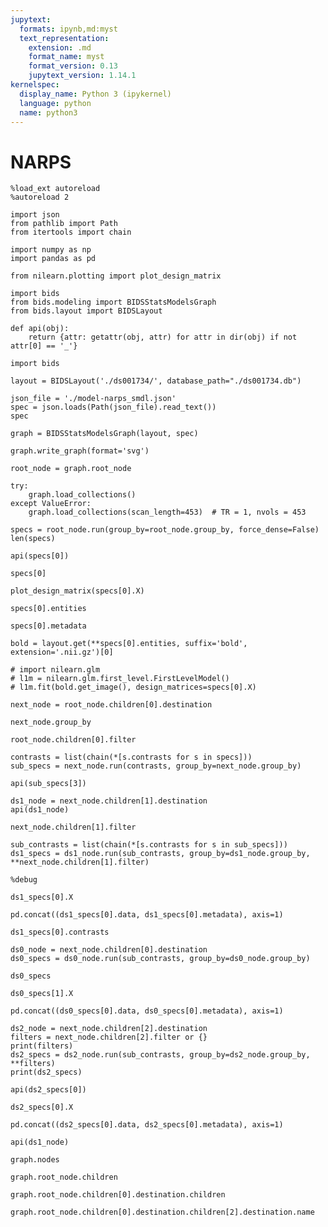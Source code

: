 ```yaml
---
jupytext:
  formats: ipynb,md:myst
  text_representation:
    extension: .md
    format_name: myst
    format_version: 0.13
    jupytext_version: 1.14.1
kernelspec:
  display_name: Python 3 (ipykernel)
  language: python
  name: python3
---
```


# NARPS

```{code-cell} ipython3
%load_ext autoreload
%autoreload 2

import json
from pathlib import Path
from itertools import chain

import numpy as np
import pandas as pd

from nilearn.plotting import plot_design_matrix

import bids
from bids.modeling import BIDSStatsModelsGraph
from bids.layout import BIDSLayout

def api(obj):
    return {attr: getattr(obj, attr) for attr in dir(obj) if not attr[0] == '_'}
```

```{code-cell} ipython3
import bids
```

```{code-cell} ipython3
layout = BIDSLayout('./ds001734/', database_path="./ds001734.db")
```

```{code-cell} ipython3
json_file = './model-narps_smdl.json'
spec = json.loads(Path(json_file).read_text())
spec
```

```{code-cell} ipython3
graph = BIDSStatsModelsGraph(layout, spec)
```

```{code-cell} ipython3
graph.write_graph(format='svg')
```

```{code-cell} ipython3
root_node = graph.root_node
```

```{code-cell} ipython3
try:
    graph.load_collections()
except ValueError:
    graph.load_collections(scan_length=453)  # TR = 1, nvols = 453
```

```{code-cell} ipython3
specs = root_node.run(group_by=root_node.group_by, force_dense=False)
len(specs)
```

```{code-cell} ipython3
api(specs[0])
```

```{code-cell} ipython3
specs[0]
```

```{code-cell} ipython3
plot_design_matrix(specs[0].X)
```

```{code-cell} ipython3
specs[0].entities
```

```{code-cell} ipython3
specs[0].metadata
```

```{code-cell} ipython3
bold = layout.get(**specs[0].entities, suffix='bold', extension='.nii.gz')[0]
```

```{code-cell} ipython3
# import nilearn.glm
# l1m = nilearn.glm.first_level.FirstLevelModel()
# l1m.fit(bold.get_image(), design_matrices=specs[0].X)
```

```{code-cell} ipython3
next_node = root_node.children[0].destination
```

```{code-cell} ipython3
next_node.group_by
```

```{code-cell} ipython3
root_node.children[0].filter
```

```{code-cell} ipython3
contrasts = list(chain(*[s.contrasts for s in specs]))
sub_specs = next_node.run(contrasts, group_by=next_node.group_by)
```

```{code-cell} ipython3
api(sub_specs[3])
```

```{code-cell} ipython3
ds1_node = next_node.children[1].destination
api(ds1_node)
```

```{code-cell} ipython3
next_node.children[1].filter
```

```{code-cell} ipython3
sub_contrasts = list(chain(*[s.contrasts for s in sub_specs]))
ds1_specs = ds1_node.run(sub_contrasts, group_by=ds1_node.group_by, **next_node.children[1].filter)
```

```{code-cell} ipython3
%debug
```

```{code-cell} ipython3
ds1_specs[0].X
```

```{code-cell} ipython3
pd.concat((ds1_specs[0].data, ds1_specs[0].metadata), axis=1)
```

```{code-cell} ipython3
ds1_specs[0].contrasts
```

```{code-cell} ipython3
ds0_node = next_node.children[0].destination 
ds0_specs = ds0_node.run(sub_contrasts, group_by=ds0_node.group_by)
```

```{code-cell} ipython3
ds0_specs
```

```{code-cell} ipython3
ds0_specs[1].X
```

```{code-cell} ipython3
pd.concat((ds0_specs[0].data, ds0_specs[0].metadata), axis=1)
```

```{code-cell} ipython3
ds2_node = next_node.children[2].destination 
filters = next_node.children[2].filter or {}
print(filters)
ds2_specs = ds2_node.run(sub_contrasts, group_by=ds2_node.group_by, **filters)
print(ds2_specs)
```

```{code-cell} ipython3
api(ds2_specs[0])
```

```{code-cell} ipython3
ds2_specs[0].X
```

```{code-cell} ipython3
pd.concat((ds2_specs[0].data, ds2_specs[0].metadata), axis=1)
```

```{code-cell} ipython3
api(ds1_node)
```

```{code-cell} ipython3
graph.nodes
```

```{code-cell} ipython3
graph.root_node.children
```

```{code-cell} ipython3
graph.root_node.children[0].destination.children
```

```{code-cell} ipython3
graph.root_node.children[0].destination.children[2].destination.name
```

```{code-cell} ipython3

```
